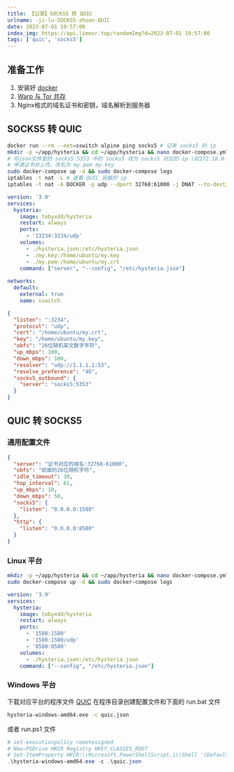 ```yaml
---
title: 【记录】SOCKS5 转 QUIC
urlname: -ji-lu-SOCKS5-zhuan-QUIC
date: 2023-07-01 19:57:00
index_img: https://api.limour.top/randomImg?d=2023-07-01 19:57:00
tags: ['quic', 'socks5']
---
```

## 准备工作
1. 安装好 [docker](/DOCKER-an-zhuang-liu-cheng-ji-lu)
2. [Warp 与 Tor 共存](/-ji-lu-Warp-yu-Tor-gong-cun)
3. Nginx格式的域名证书和密钥，域名解析到服务器
## SOCKS5 转 QUIC
```bash
docker run --rm --net=sswitch alpine ping socks5 # 记录 socks5 的 ip
mkdir -p ~/app/hysteria && cd ~/app/hysteria && nano docker-compose.yml && nano ./hysteria.json
# 将json文件里的 socks5:5353 中的 socks5 改为 socks5 对应的 ip (如172.18.0.2)
# 申请证书并上传，改名为 my.pem my.key
sudo docker-compose up -d && sudo docker-compose logs
iptables -t nat -L # 查看 QUIC 容器的 ip
iptables -t nat -A DOCKER -p udp --dport 32768:61000 -j DNAT --to-destination 172.18.0.4:3234 # 模仿 docker 的操作，将 32768:61000 都映射到 QUIC 容器的 3234 端口
```
```yml
version: '3.9'
services:
  hysteria:
    image: tobyxdd/hysteria
    restart: always
    ports:
      - '13234:3234/udp'
    volumes:
      - ./hysteria.json:/etc/hysteria.json
      - ./my.key:/home/ubuntu/my.key
      - ./my.pem:/home/ubuntu/my.crt
    command: ["server", "--config", "/etc/hysteria.json"]
 
networks:
  default:
    external: true
    name: sswitch
```
```json
{
  "listen": ":3234",
  "protocol": "udp",
  "cert": "/home/ubuntu/my.crt",
  "key": "/home/ubuntu/my.key",
  "obfs": "26位随机英文数字字符",
  "up_mbps": 100,
  "down_mbps": 100,
  "resolver": "udp://1.1.1.1:53",
  "resolve_preference": "46", 
  "socks5_outbound": {
    "server": "socks5:5353"
  }
}
```
## QUIC 转 SOCKS5 
### 通用配置文件
```json
{
  "server": "证书对应的域名:32768-61000",
  "obfs": "前面的26位随机字符",
  "idle_timeout": 30,
  "hop_interval": 61,
  "up_mbps": 10,
  "down_mbps": 50,
  "socks5": {
    "listen": "0.0.0.0:1580"
  },
  "http": {
    "listen": "0.0.0.0:8580"
  }
}
```
### Linux 平台
```bash
mkdir -p ~/app/hysteria && cd ~/app/hysteria && nano docker-compose.yml && nano ./hysteria.json
sudo docker-compose up -d && sudo docker-compose logs
```
```yml
version: '3.9'
services:
  hysteria:
    image: tobyxdd/hysteria
    restart: always
    ports:
      - '1580:1580'
      - '1580:1580/udp'
      - '8580:8580'
    volumes:
      - ./hysteria.json:/etc/hysteria.json
    command: ["--config", "/etc/hysteria.json"]
```
### Windows 平台
下载对应平台的程序文件 [QUIC](https://github.com/apernet/hysteria/releases)
在程序目录创建配置文件和下面的 run.bat 文件
```bat
hysteria-windows-amd64.exe -c quic.json
```
或者 run.ps1 文件
```powershell
# set-executionpolicy remotesigned
# New-PSDrive HKCR Registry HKEY_CLASSES_ROOT
# Set-ItemProperty HKCR:\\Microsoft.PowerShellScript.1\\Shell '(Default)' 0
.\hysteria-windows-amd64.exe -c .\quic.json
```